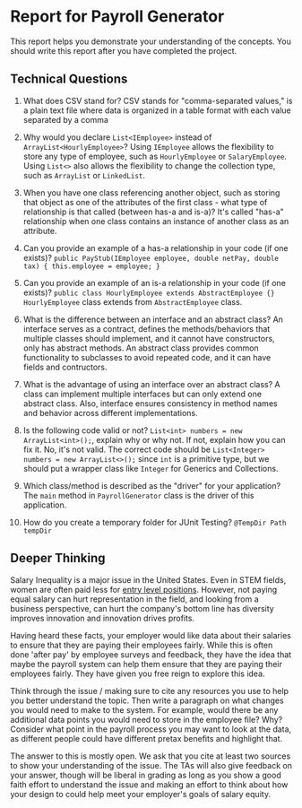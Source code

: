 # Report for Payroll Generator

This report helps you demonstrate your understanding of the concepts. You should write this report after you have completed the project. 

## Technical Questions

1. What does CSV stand for?
   CSV stands for "comma-separated values," is a plain text file where data is organized in a table format with each value separated by a comma

2. Why would you declare `List<IEmployee>` instead of `ArrayList<HourlyEmployee>`?
    Using `IEmployee` allows the flexibility to store any type of employee, such as `HourlyEmployee` or `SalaryEmployee`.
    Using `List<>` also allows the flexibility to change the collection type, such as `ArrayList` or `LinkedList`.

3. When you have one class referencing another object, such as storing that object as one of the attributes of the first class - what type of relationship is that called (between has-a and is-a)?
    It's called "has-a" relationship when one class contains an instance of another class as an attribute.

4. Can you provide an example of a has-a relationship in your code (if one exists)?
   `public PayStub(IEmployee employee, double netPay, double tax) { this.employee = employee; }`

5. Can you provide an example of an is-a relationship in your code (if one exists)?
    `public class HourlyEmployee extends AbstractEmployee {}` 
   `HourlyEmployee` class extends from `AbstractEmployee` class.

6. What is the difference between an interface and an abstract class?
    An interface serves as a contract, defines the methods/behaviors that multiple classes should implement, and it cannot have constructors, only has abstract methods. An abstract class provides common functionality to subclasses to avoid repeated code, and it can have fields and contructors.

7. What is the advantage of using an interface over an abstract class?
   A class can implement multiple interfaces but can only extend one abstract class. Also, interface ensures consistency in method names and behavior across different implementations.

8. Is the following code valid or not? `List<int> numbers = new ArrayList<int>();`, explain why or why not. If not, explain how you can fix it. 
    No, it's not valid. The correct code should be `List<Integer> numbers = new ArrayList<>();` since `int` is a primitive type, but we should put a wrapper class like `Integer` for Generics and Collections.

9. Which class/method is described as the "driver" for your application?
    The `main` method in `PayrollGenerator` class is the driver of this application.

10. How do you create a temporary folder for JUnit Testing?
    `@TempDir Path tempDir`


## Deeper Thinking 

Salary Inequality is a major issue in the United States. Even in STEM fields, women are often paid less for [entry level positions](https://www.gsb.stanford.edu/insights/whats-behind-pay-gap-stem-jobs). However, not paying equal salary can hurt representation in the field, and looking from a business perspective, can hurt the company's bottom line has diversity improves innovation and innovation drives profits. 

Having heard these facts, your employer would like data about their salaries to ensure that they are paying their employees fairly. While this is often done 'after pay' by employee surveys and feedback, they have the idea that maybe the payroll system can help them ensure that they are paying their employees fairly. They have given you free reign to explore this idea.

Think through the issue / making sure to cite any resources you use to help you better understand the topic. Then write a paragraph on what changes you would need to make to the system. For example, would there be any additional data points you would need to store in the employee file? Why? Consider what point in the payroll process you may want to look at the data, as different people could have different pretax benefits and highlight that. 

The answer to this is mostly open. We ask that you cite at least two sources to show your understanding of the issue. The TAs will also give feedback on your answer, though will be liberal in grading as long as you show a good faith effort to understand the issue and making an effort to think about how your design to could help meet your employer's goals of salary equity. 
